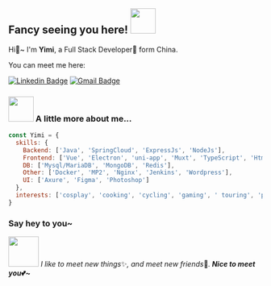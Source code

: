 ## Fancy seeing you here! <img src="https://media.giphy.com/media/lpU91npgmwIvkrMVDK/giphy.gif" width="50">

Hi👋~ 
I'm <b>Yimi</b>, a Full Stack Developer🚀 form China.

You can meet me here:

[![Linkedin Badge](https://img.shields.io/badge/-yimicat.com-blue?style=flat-square&logo=googlehome&logoColor=white&link=https://yimicat.com)](https://yimicat.com)
[![Gmail Badge](https://img.shields.io/badge/-yimicat@qq.com-c14433?style=flat-square&logo=Gmail&logoColor=white&link=mailto:yimicat@qq.com)](mailto:yimicat@qq.com)

### <img src="https://media.giphy.com/media/opvdnsIBv1AciolLjk/giphy.gif" width="50"> A little more about me...  

```javascript
const Yimi = {
  skills: {
    Backend: ['Java', 'SpringCloud', 'ExpressJs', 'NodeJs'],
    Frontend: ['Vue', 'Electron', 'uni-app', 'Muxt', 'TypeScript', 'Html/Css'],
    DB: ['Mysql/MariaDB', 'MongoDB', 'Redis'],
    Other: ['Docker', 'MP2', 'Nginx', 'Jenkins', 'Wordpress'],
    UI: ['Axure', 'Figma', 'Photoshop']
  },
  interests: ['cosplay', 'cooking', 'cycling', 'gaming', ' touring', 'photography']
}
```

### Say hey to you~


<img src="https://media.giphy.com/media/hoBKWdkG9kT5MkChjR/giphy.gif" width="60"> <em>I like to meet new things</em>✨<em>, 
and meet new friends</em>🎉<em>.</em><em><b> Nice to meet you</em>💕~</b>
